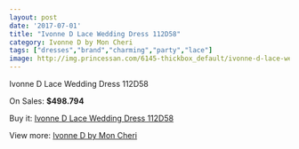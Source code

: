 ```yaml
---
layout: post
date: '2017-07-01'
title: "Ivonne D Lace Wedding Dress 112D58"
category: Ivonne D by Mon Cheri
tags: ["dresses","brand","charming","party","lace"]
image: http://img.princessan.com/6145-thickbox_default/ivonne-d-lace-wedding-dress-112d58.jpg
---
```

Ivonne D Lace Wedding Dress 112D58

On Sales: **$498.794**
<a href="https://www.princessan.com/en/ivonne-d-by-mon-cheri/2817-ivonne-d-lace-wedding-dress-112d58.html"><amp-img layout="responsive" width="600" height="600" src="//img.princessan.com/6145-thickbox_default/ivonne-d-lace-wedding-dress-112d58.jpg" alt="Ivonne D Lace Wedding Dress 112D58 0" /></a>
<a href="https://www.princessan.com/en/ivonne-d-by-mon-cheri/2817-ivonne-d-lace-wedding-dress-112d58.html"><amp-img layout="responsive" width="600" height="600" src="//img.princessan.com/6146-thickbox_default/ivonne-d-lace-wedding-dress-112d58.jpg" alt="Ivonne D Lace Wedding Dress 112D58 1" /></a>

Buy it: [Ivonne D Lace Wedding Dress 112D58](https://www.princessan.com/en/ivonne-d-by-mon-cheri/2817-ivonne-d-lace-wedding-dress-112d58.html "Ivonne D Lace Wedding Dress 112D58")

View more: [Ivonne D by Mon Cheri](https://www.princessan.com/en/23-ivonne-d-by-mon-cheri "Ivonne D by Mon Cheri")